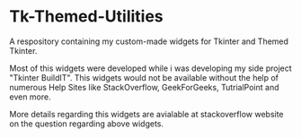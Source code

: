 # Tk-Themed-Utilities
A respository containing my custom-made widgets for Tkinter and Themed Tkinter.

Most of this widgets were developed while i was developing my side project "Tkinter BuildIT". This widgets would not be available without the help of numerous Help Sites like StackOverflow, GeekForGeeks, TutrialPoint and even more.

More details regarding this widgets are avialable at stackoverflow website on the question regarding above widgets.
